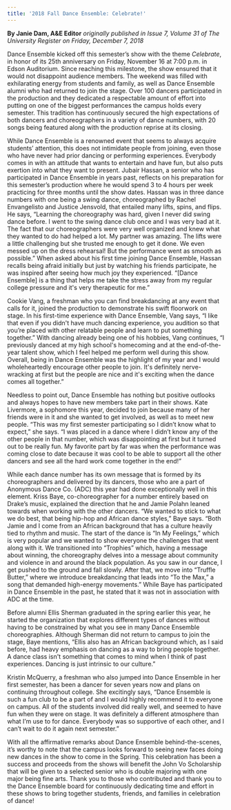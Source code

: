```yaml
---
title: '2018 Fall Dance Ensemble: Celebrate!'
---
```


**By Janie Dam, A&E Editor** _originally published in Issue 7, Volume 31 of The University Register on Friday, December 7, 2018_

Dance Ensemble kicked off this semester’s show with the theme _Celebrate_, in honor of its 25th anniversary on Friday, November 16 at 7:00 p.m. in Edson Auditorium. Since reaching this milestone, the show ensured that it would not disappoint audience members. The weekend was filled with exhilarating energy from students and family, as well as Dance Ensemble alumni who had returned to join the stage. Over 100 dancers participated in the production and they dedicated a respectable amount of effort into putting on one of the biggest performances the campus holds every semester. This tradition has continuously secured the high expectations of both dancers and choreographers in a variety of dance numbers, with 20 songs being featured along with the production reprise at its closing. 

While Dance Ensemble is a renowned event that seems to always acquire students’ attention, this does not intimidate people from joining, even those who have never had prior dancing or performing experiences. Everybody comes in with an attitude that wants to entertain and have fun, but also puts exertion into what they want to present. Jubair Hassan, a senior who has participated in Dance Ensemble in years past, reflects on his preparation for this semester’s production where he would spend 3 to 4 hours per week practicing for three months until the show dates. Hassan was in three dance numbers with one being a swing dance, choreographed by Rachel Envangelisto and Justice Jensvold, that entailed many lifts, spins, and flips. He says, “Learning the choreography was hard, given I never did swing dance before. I went to the swing dance club once and I was very bad at it. The fact that our choreographers were very well organized and knew what they wanted to do had helped a lot. My partner was amazing. The lifts were a little challenging but she trusted me enough to get it done. We even messed up on the dress rehearsal! But the performance went as smooth as possible.” When asked about his first time joining Dance Ensemble, Hassan recalls being afraid initially but just by watching his friends participate, he was inspired after seeing how much joy they experienced. “[Dance Ensemble] is a thing that helps me take the stress away from my regular college pressure and it's very therapeutic for me.”

Cookie Vang, a freshman who you can find breakdancing at any event that calls for it, joined the production to demonstrate his swift floorwork on stage. In his first-time experience with Dance Ensemble, Vang says, “I like that even if you didn't have much dancing experience, you audition so that you’re placed with other relatable people and learn to put something together.” With dancing already being one of his hobbies, Vang continues, “I previously danced at my high school's homecoming and at the end-of-the-year talent show, which I feel helped me perform well during this show. Overall, being in Dance Ensemble was the highlight of my year and I would wholeheartedly encourage other people to join. It's definitely nerve-wracking at first but the people are nice and it's exciting when the dance comes all together.”

Needless to point out, Dance Ensemble has nothing but positive outlooks and always hopes to have new members take part in their shows. Kate Livermore, a sophomore this year, decided to join because many of her friends were in it and she wanted to get involved, as well as to meet new people. “This was my first semester participating so I didn’t know what to expect,” she says. “I was placed in a dance where I didn’t know any of the other people in that number, which was disappointing at first but it turned out to be really fun. My favorite part by far was when the performance was coming close to date because it was cool to be able to support all the other dancers and see all the hard work come together in the end!”

While each dance number has its own message that is formed by its choreographers and delivered by its dancers, those who are a part of Anonymous Dance Co. (ADC) this year had done exceptionally well in this element. Kriss Baye, co-choreographer for a number entirely based on Drake’s music, explained the direction that he and Jamie Polahn leaned towards when working with the other dancers. “We wanted to stick to what we do best, that being hip-hop and African dance styles,” Baye says. “Both Jamie and I come from an African background that has a culture heavily tied to rhythm and music. The start of the dance is “In My Feelings,” which is very popular and we wanted to show everyone the challenges that went along with it. We transitioned into “Trophies” which, having a message about winning, the choreography delves into a message about community and violence in and around the black population. As you saw in our dance, I get pushed to the ground and fall slowly. After that, we move into “Truffle Butter,” where we introduce breakdancing that leads into “To the Max,” a song that demanded high-energy movements.” While Baye has participated in Dance Ensemble in the past, he stated that it was not in association with ADC at the time. 

Before alumni Ellis Sherman graduated in the spring earlier this year, he started the organization that explores different types of dances without having to be constrained by what you see in many Dance Ensemble choreographies. Although Sherman did not return to campus to join the stage, Baye mentions, “Ellis also has an African background which, as I said before, had heavy emphasis on dancing as a way to bring people together. A dance class isn't something that comes to mind when I think of past experiences. Dancing is just intrinsic to our culture.”

Kristin McQuerry, a freshman who also jumped into Dance Ensemble in her first semester, has been a dancer for seven years now and plans on continuing throughout college. She excitingly says, “Dance Ensemble is such a fun club to be a part of and I would highly recommend it to everyone on campus. All of the students involved did really well, and seemed to have fun when they were on stage. It was definitely a different atmosphere than what I’m use to for dance. Everybody was so supportive of each other, and I can’t wait to do it again next semester.”

With all the affirmative remarks about Dance Ensemble behind-the-scenes, it’s worthy to note that the campus looks forward to seeing new faces doing new dances in the show to come in the Spring. This celebration has been a success and proceeds from the shows will benefit the John Vo Scholarship that will be given to a selected senior who is double majoring with one major being fine arts. Thank you to those who contributed and thank you to the Dance Ensemble board for continuously dedicating time and effort in these shows to bring together students, friends, and families in celebration of dance!
